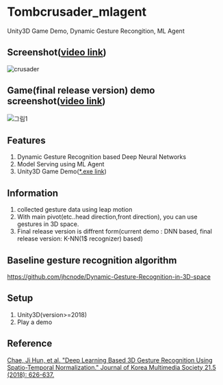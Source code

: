 # Tombcrusader_mlagent
Unity3D Game Demo, Dynamic Gesture Recongition, ML Agent

## Screenshot([video link](https://youtu.be/0TBjoWunp7Y))
![crusader](https://user-images.githubusercontent.com/61224394/109902672-1c0b0400-7cde-11eb-9a7e-9bb70b60c3a7.gif)

## Game(final release version) demo screenshot([video link](https://youtu.be/7pMLIZpnmyk))
![그림1](https://user-images.githubusercontent.com/61224394/109665780-e0731b80-7bb1-11eb-8916-f5c9f5092ed9.png)

## Features
1. Dynamic Gesture Recognition based Deep Neural Networks
2. Model Serving using ML Agent
3. Unity3D Game Demo([*.exe link](https://github.com/jhcnode/Tombcrusader_mlagent/releases/download/1.0/Release.zip))

## Information 
1. collected gesture data using leap motion
2. With main pivot(etc..head direction,front direction), you can use gestures in 3D space. 
3. Final release version is diffrent form(current demo : DNN based, final release version: K-NN(1$ recognizer) based)

## Baseline gesture recognition algorithm
https://github.com/jhcnode/Dynamic-Gesture-Recognition-in-3D-space

## Setup
1. Unity3D(version>=2018)
2. Play a demo

## Reference
[Chae, Ji Hun, et al. "Deep Learning Based 3D Gesture Recognition Using Spatio-Temporal Normalization." Journal of Korea Multimedia Society 21.5 (2018): 626-637.](https://www.koreascience.or.kr/article/JAKO201818564288222.page)
